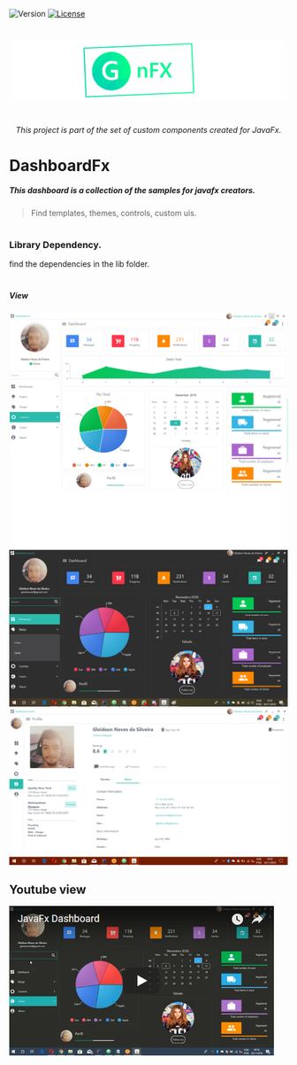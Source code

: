 

![Version](https://img.shields.io/badge/Version-0.2.1-green.svg?style=for-the-badge)
[![License](https://img.shields.io/github/license/Gleidson28/GNCarousel.svg?style=for-the-badge)](https://github.com/Gleidson28/GNCarousel/blob/master/LICENSE) 

<h1></h1>

<p align="center">
  <img src="src/logo.png"  />
</p>


<h1></h1>
<h6 align="center"> This project is part of the set of custom components created for JavaFx. </h6>

<h1></h1>

<h1> DashboardFx </h1>


<h5> This dashboard is a collection of the samples for javafx creators.</h5>

> Find templates, themes, controls, custom uis.

<h1></h1>

<h3> Library Dependency.</h3>
<p> find the dependencies in the lib folder.</p> 

<h1></h1>

<h5>View</h5>

![Guide](src/com/gn/module/media/dash.png)
![Guide](src/com/gn/module/media/dashdark.png)
![Guide](src/com/gn/module/media/profile.png)

    
## Youtube view   
[![Youtube link](src/com/gn/module/media/youtube.png)](https://youtu.be/hZsYU7UbWmU)
